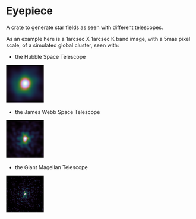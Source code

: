 # Eyepiece

A crate to generate star fields as seen with different telescopes.

As an example here is a 1arcsec X 1arcsec K band image, with a 5mas pixel scale, of a simulated global cluster, seen with:
 * the Hubble Space Telescope

<img src="https://raw.githubusercontent.com/rconan/eyepiece/main/examples/diffraction-limited/hst_fieldK.png" width="20%" alt="HST">
 
 * the James Webb Space Telescope

<img src="https://raw.githubusercontent.com/rconan/eyepiece/main/examples/diffraction-limited/jwst_fieldK.png" width="20%" alt="JWST"> 
 
 * the Giant Magellan Telescope

<img src="https://raw.githubusercontent.com/rconan/eyepiece/main/examples/diffraction-limited/gmt_fieldK.png" width="20%" alt="GMT">
